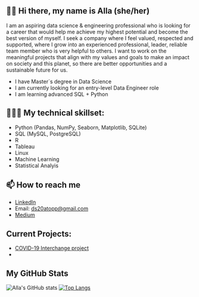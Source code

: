## 👋🏼 Hi there, my name is Alla (she/her) 

I am an aspiring data science & engineering professional who is looking for a career that would help me achieve my highest potential and become
the best version of myself. I seek a company where I feel valued, respected and supported, where I grow into an experienced professional, leader,
reliable team member who is very helpful to others. I want to work on the meaningful projects that align with my values and goals to make an
impact on society and this planet, so there are better opportunities and a sustainable future for us.

* I have Master`s degree in Data Science
* I am currently looking for an entry-level Data Engineer role
* I am learning advanced SQL + Python 


## 👩🏼‍💻 My technical skillset: 
* Python (Pandas, NumPy, Seaborn, Matplotlib, SQLite)
* SQL (MySQL, PostgreSQL)
* R
* Tableau
* Linux
* Machine Learning 
* Statistical Analyis

## 📫 How to reach me
- [LinkedIn](https://www.linkedin.com/in/alla-topp-88260161/)
- Email: ds20atopp@gmail.com
- [Medium](https://medium.com/@alekseeva8829)

## Current Projects:
* [COVID-19 Interchange project](https://github.com/AATopp/AllaT_Portfolio_Data_Scientist/tree/main/Data%20Engineering/COVID-19%20Interchange%20Project)
* 

## My GitHub Stats
![Alla's GitHub stats](https://github-readme-stats.vercel.app/api?username=AATopp&show_icons=true&theme=radical)
[![Top Langs](https://github-readme-stats.vercel.app/api/top-langs/?username=AATopp&langs_count=8&show_icons=true&theme=radical)](https://github.com/AATopp/github-readme-stats)
